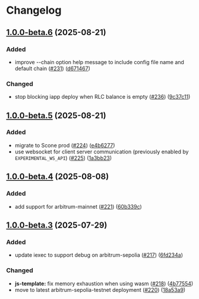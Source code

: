# Changelog

## [1.0.0-beta.6](https://github.com/iExecBlockchainComputing/iapp/compare/iapp-v1.0.0-beta.5...iapp-v1.0.0-beta.6) (2025-08-21)


### Added

* improve --chain option help message to include config file name and default chain ([#231](https://github.com/iExecBlockchainComputing/iapp/issues/231)) ([d671467](https://github.com/iExecBlockchainComputing/iapp/commit/d671467739dc60f4f09ef044d608dc4b64b56c1f))


### Changed

* stop blocking iapp deploy when RLC balance is empty ([#236](https://github.com/iExecBlockchainComputing/iapp/issues/236)) ([9c37c11](https://github.com/iExecBlockchainComputing/iapp/commit/9c37c11690367e887512113e93404d918b2f9943))

## [1.0.0-beta.5](https://github.com/iExecBlockchainComputing/iapp/compare/iapp-v1.0.0-beta.4...iapp-v1.0.0-beta.5) (2025-08-21)


### Added

* migrate to Scone prod ([#224](https://github.com/iExecBlockchainComputing/iapp/issues/224)) ([e4b6277](https://github.com/iExecBlockchainComputing/iapp/commit/e4b62770ffd0df60364bdde17fbb883ced1fa7ef))
* use websocket for client server communication (previously enabled by `EXPERIMENTAL_WS_API`) ([#225](https://github.com/iExecBlockchainComputing/iapp/issues/225)) ([1a3bb23](https://github.com/iExecBlockchainComputing/iapp/commit/1a3bb235d2b13a467d46a48b97e0d6eddf8280ba))

## [1.0.0-beta.4](https://github.com/iExecBlockchainComputing/iapp/compare/iapp-v1.0.0-beta.3...iapp-v1.0.0-beta.4) (2025-08-08)


### Added

* add support for arbitrum-mainnet ([#221](https://github.com/iExecBlockchainComputing/iapp/issues/221)) ([60b339c](https://github.com/iExecBlockchainComputing/iapp/commit/60b339cb29df8f13922ccb9f48fd9bc5356bd252))

## [1.0.0-beta.3](https://github.com/iExecBlockchainComputing/iapp/compare/iapp-v1.0.0-beta.2...iapp-v1.0.0-beta.3) (2025-07-29)


### Added

* update iexec to support debug on arbitrum-sepolia ([#217](https://github.com/iExecBlockchainComputing/iapp/issues/217)) ([6fd234a](https://github.com/iExecBlockchainComputing/iapp/commit/6fd234a29ad27b8d1aeba2637c2c6feab2960702))


### Changed

* **js-template:** fix memory exhaustion when using wasm ([#218](https://github.com/iExecBlockchainComputing/iapp/issues/218)) ([4b77554](https://github.com/iExecBlockchainComputing/iapp/commit/4b775543241055ab5d79c0091e0f4110db8a0c74))
* move to latest arbitrum-sepolia-testnet deployment ([#220](https://github.com/iExecBlockchainComputing/iapp/issues/220)) ([18a53a9](https://github.com/iExecBlockchainComputing/iapp/commit/18a53a95d866a1f28c7e104b27bec0b29c366712))
